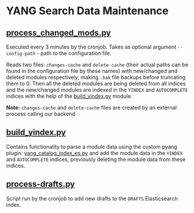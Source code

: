 # YANG Search Data Maintenance

## [process_changed_mods.py](https://github.com/YangCatalog/backend/blob/master/elasticsearchindexing/process_changed_mods.py)

Executed every 3 minutes by the cronjob. Takes as optional argument `--config-path` - path to the configuration file.

Reads two files: `changes-cache` and `delete-cache` (their actual paths can be found in the configuration file by these names)
with new/changed and deleted modules respectively, making `.bak` file backups before truncating them to 0. Then all the deleted
modules are being deleted from all indices and the new/changed modules are indexed in the `YINDEX` and `AUTOCOMPLETE` indices
with the help of the [build_yindex.py](https://github.com/YangCatalog/backend/blob/master/elasticsearchindexing/build_yindex.py) module.

**Note:** `changes-cache` and `delete-cache` files are created by an external process calling our backend

## [build_yindex.py](https://github.com/YangCatalog/backend/blob/master/elasticsearchindexing/build_yindex.py)

Contains functionality to parse a module data using the custom pyang plugin: [yang_catalog_index_es.py](https://github.com/YangCatalog/backend/blob/master/elasticsearchindexing/pyang_plugin/yang_catalog_index_es.py)
and add the module data in the `YINDEX` and `AUTOCOMPLETE` indices, previously deleting the module data from these indices.

## [process-drafts.py](https://github.com/YangCatalog/backend/blob/master/elasticsearchindexing/process-drafts.py)

Script run by the cronjob to add new drafts to the `DRAFTS` Elasticsearch index.
